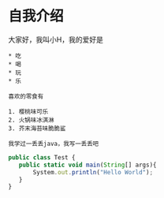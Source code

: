 # 自我介绍

大家好，我叫小H，我的爱好是

```
* 吃
* 喝
* 玩
* 乐
```

`喜欢的零食有`
```
1. 樱桃味可乐
2. 火锅味冰淇淋
3. 芥末海苔味脆脆鲨
```

`我学过一丢丢java，我写一丢丢吧`
```javascript
public class Test {
​   public static void main(String[] args){
​		System.out.println("Hello World");
​	}
}
```



